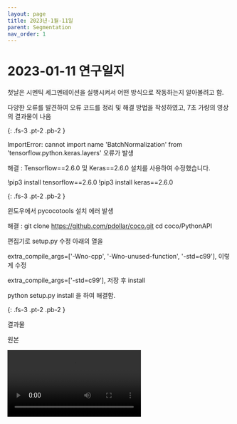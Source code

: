 ```yaml
---
layout: page
title: 2023년-1월-11일
parent: Segmentation
nav_order: 1
---
```


# 2023-01-11 연구일지

첫날은 시멘틱 세그멘테이션을 실행시켜서 어떤 방식으로 작동하는지 알아볼려고 함.

다양한 오류를 발견하여 오류 코드를 정리 및 해결 방법을 작성하였고, 7초 가량의 영상의 결과물이 나옴

{: .fs-3 .pt-2 .pb-2 }

ImportError: cannot import name 'BatchNormalization' from 'tensorflow.python.keras.layers'
오류가 발생

해결 : Tensorflow==2.6.0 및 Keras==2.6.0 설치를 사용하여 수정했습니다.

!pip3 install tensorflow==2.6.0
!pip3 install keras==2.6.0

{: .fs-3 .pt-2 .pb-2 }

윈도우에서 pycocotools 설치 에러 발생

해결 : 
git clone https://github.com/pdollar/coco.git
cd coco/PythonAPI

편집기로 setup.py 수정
아래의 열을

extra_compile_args=['-Wno-cpp', '-Wno-unused-function', '-std=c99'],
이렇게 수정

extra_compile_args=['-std=c99'],
저장 후 install

python setup.py install
을 하여 해결함.

{: .fs-3 .pt-2 .pb-2 }

결과물

원본
<html>
    <video src="video/Short scene of moving people in a street.mp4" controls="controls">
</html>
시멘틱 세그멘테이션 결과물 영상
<html>
    <video src="video/시멘틱_세그멘테이션_영상.mp4" controls="controls">
</html>



